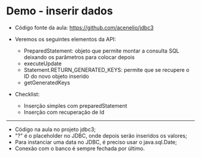 # Demo - inserir dados

- Código fonte da aula: https://github.com/acenelio/jdbc3

- Veremos os seguintes elementos da API:
  - PreparedStatement: objeto que permite montar a consulta SQL deixando os parâmetros para colocar depois
  - executeUpdate
  - Statement.RETURN_GENERATED_KEYS: permite que se recupere o ID do novo objeto inserido
  - getGeneratedKeys
- Checklist:
  - Inserção simples com preparedStatement
  - Inserção com recuperação de Id

---

- Código na aula no projeto jdbc3;
- "?" é o placeholder no JDBC, onde depois serão inseridos os valores;
- Para instanciar uma data no JDBC, é preciso usar o java.sql.Date;
- Conexão com o banco é sempre fechada por último.
